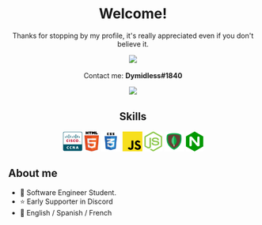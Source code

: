 <h1 align="center">Welcome!</h1>
<p align="center">Thanks for stopping by my profile, it's really appreciated even if you don't believe it.</p>
<p align ="center"><img src="https://komarev.com/ghpvc/?username=dymidless&style=flat-square&label=Super+cool+count"></p>
<p align ="center">Contact me: <strong>Dymidless#1840</strong></p>


<p align="center"> 
<img href="https://www.google.com" src="https://github-readme-stats.vercel.app/api?username=dymidless&show_icons=true&include_all_commits=true&theme=react&count_private=true&hide_title=true&hide=issues" >
</p>

<h2 align="center">Skills</h2>
<p align="center">
<img height="40px" src="https://raw.githubusercontent.com/BulzyKrown/BulzyKrown/main/skills/CCNA.png">
<img height="40px" src="https://raw.githubusercontent.com/BulzyKrown/BulzyKrown/main/skills/HTML5.png">
<img height="40px" src="https://raw.githubusercontent.com/BulzyKrown/BulzyKrown/main/skills/CSS3.png">
<img height="40px" src="https://raw.githubusercontent.com/BulzyKrown/BulzyKrown/main/skills/JavaScript.png">
<img height="40px" src="https://raw.githubusercontent.com/BulzyKrown/BulzyKrown/main/skills/NodeJS.png">
<img height="40px" src="https://raw.githubusercontent.com/BulzyKrown/BulzyKrown/main/skills/MongoDB.png">
<img height="40px" src="https://raw.githubusercontent.com/BulzyKrown/BulzyKrown/main/skills/nginx.png">
</p>

## About me
- 🎈 Software Engineer Student.
- ⭐ Early Supporter in Discord
- 📢 English / Spanish /  French 
